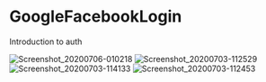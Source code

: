 # GoogleFacebookLogin
Introduction to auth




![Screenshot_20200706-010218](https://user-images.githubusercontent.com/66194054/86540630-7cb22900-bf24-11ea-83c2-f618c4c8b083.png)
![Screenshot_20200703-112529](https://user-images.githubusercontent.com/66194054/86540569-07465880-bf24-11ea-8b30-61500a525cd5.png)
![Screenshot_20200703-114133](https://user-images.githubusercontent.com/66194054/86540570-07deef00-bf24-11ea-8dd5-9c6924b26cd7.png)
![Screenshot_20200703-112453](https://user-images.githubusercontent.com/66194054/86540571-08778580-bf24-11ea-80fe-e0d7a1c184be.png)
